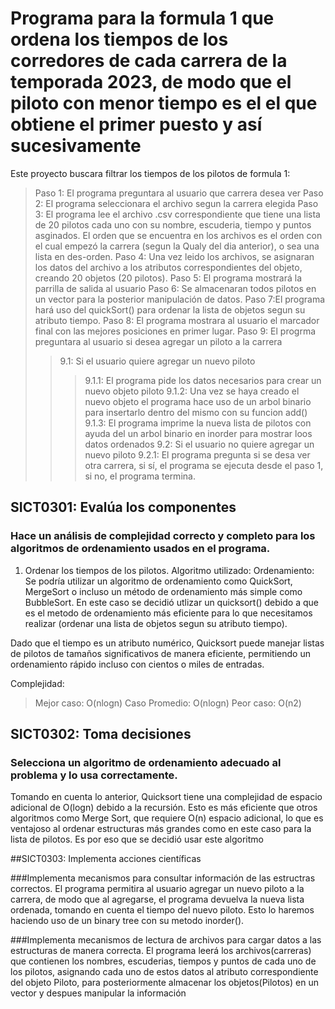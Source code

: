 # Programa para la formula 1 que ordena los tiempos de los corredores de cada carrera de la temporada 2023, de modo que el piloto con menor tiempo es el el que obtiene el primer puesto y así sucesivamente
Este proyecto buscara filtrar los tiempos de los pilotos de formula 1:
>Paso 1: El programa preguntara al usuario que carrera desea ver
Paso 2: El programa seleccionara el archivo segun la carrera elegida
Paso 3: El programa lee el archivo .csv correspondiente que tiene una lista de 20 pilotos cada uno con su nombre, escuderia, tiempo y puntos asginados. El orden que se encuentra en los archivos es el orden con el cual empezó la carrera (segun la Qualy del dia anterior), o sea una lista en des-orden.
>Paso 4: Una vez leido los archivos, se asignaran los datos del archivo a los atributos correspondientes del objeto, creando 20 objetos (20 pilotos).
>Paso 5: El programa mostrará la parrilla de salida al usuario
> Paso 6: Se almacenaran todos pilotos en un vector para la posterior manipulación de datos.
>Paso 7:El programa hará uso del quickSort() para ordenar la lista de objetos segun su atributo tiempo.
>Paso 8: El programa mostrara al usuario el marcador final con las mejores posiciones en primer lugar.
>Paso 9: El progrma preguntara al usuario si desea agregar un piloto a la carrera
>>9.1: Si el usuario quiere agregar un nuevo piloto
>>>9.1.1: El programa pide los datos necesarios para crear un nuevo objeto piloto
>>>9.1.2: Una vez se haya creado el nuevo objeto el programa hace uso de un arbol binario para insertarlo dentro del mismo con su funcion add()
>>>9.1.3: El programa imprime la nueva lista de pilotos con ayuda del un arbol binario en inorder para mostrar loos datos ordenados
>>9.2: Si el usuario no quiere agregar un nuevo piloto
>>>9.2.1: El programa pregunta si se desa ver otra carrera, si sí, el programa se ejecuta desde el paso 1, si no, el programa termina.




## SICT0301: Evalúa los componentes

### Hace un análisis de complejidad correcto y completo para los algoritmos de ordenamiento usados en el programa.

1. Ordenar los tiempos de los pilotos.
Algoritmo utilizado:
Ordenamiento: Se podría utilizar un algoritmo de ordenamiento como QuickSort, MergeSort o incluso un método de ordenamiento más simple como BubbleSort. En este caso se decidió utlizar un quicksort() debido a que es el metodo de ordenamiento más eficiente para lo que necesitamos realizar (ordenar una lista de objetos segun su atributo tiempo).

Dado que el tiempo es un atributo numérico, Quicksort puede manejar listas de pilotos de tamaños significativos de manera eficiente, permitiendo un ordenamiento rápido incluso con cientos o miles de entradas.

Complejidad:
>Mejor caso: O(nlogn)
>Caso Promedio: O(nlogn)
>Peor caso: O(n2)

## SICT0302: Toma decisiones

### Selecciona un algoritmo de ordenamiento adecuado al problema y lo usa correctamente.

Tomando en cuenta lo anterior, Quicksort tiene una complejidad de espacio adicional de O(logn) debido a la recursión. Esto es más eficiente que otros algoritmos como Merge Sort, que requiere O(n) espacio adicional, lo que es ventajoso al ordenar estructuras más grandes como en este caso para la lista de pilotos. Es por eso que se decidió usar este algoritmo

##SICT0303: Implementa acciones científicas

###Implementa mecanismos para consultar información de las estructras correctos.
El programa permitira al usuario agregar un nuevo piloto a la carrera, de modo que al agregarse, el programa devuelva la nueva lista ordenada, tomando en cuenta el tiempo del nuevo piloto. Esto lo haremos haciendo uso de un  binary tree con su metodo inorder().

###Implementa mecanismos de lectura de archivos para cargar datos a las estructuras de manera correcta.
El programa leerá los archivos(carreras) que contienen los  nombres, escuderias, tiempos y puntos de cada uno de los pilotos, asignando cada uno de estos datos al atributo correspondiente del objeto Piloto, para posteriormente almacenar los objetos(Pilotos) en un vector y despues manipular la información